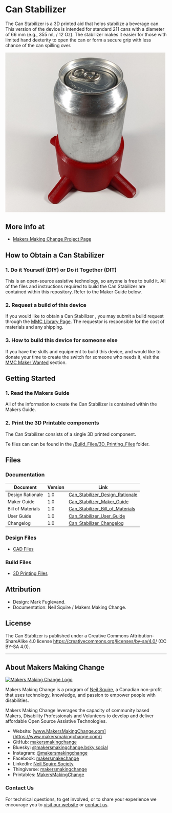# Can Stabilizer
The Can Stabilizer is a 3D printed aid that helps stabilize a beverage can. This version of the device is intended for standard 211 cans with a diameter of 66 mm (e.g., 355 mL / 12 Oz). The stabilizer makes it easier for those with limited hand dexterity to open the can or form a secure grip with less chance of the can spilling over.

<img src="Photos/Can-Stabilizer.jpg" width="500" alt="Picture of a beverage can being stabilized and held within a Can Stabilizer made of red 3D printed filament. ">

## More info at
- [Makers Making Change Project Page](https://makersmakingchange.com/project/can-stabilizer/ )


## How to Obtain a Can Stabilizer
### 1. Do it Yourself (DIY) or Do it Together (DIT)

This is an open-source assistive technology, so anyone is free to build it. All of the files and instructions required to build the Can Stabilizer are contained within this repository. Refer to the Maker Guide below.

### 2. Request a build of this device

If you would like to obtain a Can Stabilizer , you may submit a build request through the [MMC Library Page](https://makersmakingchange.com/project/can-stabilizer/). The requestor is responsible for the cost of materials and any shipping.

### 3. How to build this device for someone else

If you have the skills and equipment to build this device, and would like to donate your time to create the switch for someone who needs it, visit the [MMC Maker Wanted](https://makersmakingchange.com/maker-wanted/) section.


## Getting Started

### 1. Read the Makers Guide

All of the information to create the Can Stabilizer is contained within the Makers Guide.

### 2. Print the 3D Printable components

The Can Stabilizer consists of a single 3D printed component.

Te files can can be found in the [/Build_Files/3D_Printing_Files](/Build_Files/3D_Printing/) folder.


## Files
### Documentation
| Document             | Version | Link |
|----------------------|---------|------|
| Design Rationale     | 1.0     | [Can_Stabilizer_Design_Rationale](/Documentation/Can_Stabilizer_Design_Rationale_v1.0.pdf)     |
| Maker Guide      | 1.0     | [Can_Stabilizer_Maker_Guide](/Documentation/Can_Stabilizer_Maker_Guide_v1.0.pdf)     |
| Bill of Materials    | 1.0     | [Can_Stabilizer_Bill_of_Materials](/Documentation/Can_Stabilizer_BOM_v1.0.xlsx)     |
| User Guide           | 1.0     | [Can_Stabilizer_User_Guide](/Documentation/Can_Stabilizer_User_Guide_v1.0.pdf)    |
| Changelog            | 1.0     | [Can_Stabilizer_Changelog](/Documentation/Can_Stabilizer_Changelog_v1.0.pdf)     |

### Design Files
 - [CAD Files](/Design_Files)

### Build Files
 - [3D Printing Files](/Build_Files/3D_Printing)

## Attribution
 - Design: Mark Fuglevand.
 - Documentation: Neil Squire / Makers Making Change.


## License
The Can Stablizer is published under a Creative Commons Attribution-ShareAlike 4.0 license https://creativecommons.org/licenses/by-sa/4.0/ (CC BY-SA 4.0).


---
<!-- ABOUT MMC START -->
## About Makers Making Change
[<img src="https://raw.githubusercontent.com/makersmakingchange/makersmakingchange/main/img/mmc_logo.svg" width="500" alt="Makers Making Change Logo">](https://www.makersmakingchange.com/)

Makers Making Change is a program of [Neil Squire](https://www.neilsquire.ca/), a Canadian non-profit that uses technology, knowledge, and passion to empower people with disabilities.

Makers Making Change leverages the capacity of community based Makers, Disability Professionals and Volunteers to develop and deliver affordable Open Source Assistive Technologies.

 - Website: [www.MakersMakingChange.com](https://www.makersmakingchange.com/)
 - GitHub: [makersmakingchange](https://github.com/makersmakingchange)
 - Bluesky: [@makersmakingchange.bsky.social](https://bsky.app/profile/makersmakingchange.bsky.social)
 - Instagram: [@makersmakingchange](https://www.instagram.com/makersmakingchange)
 - Facebook: [makersmakechange](https://www.facebook.com/makersmakechange)
 - LinkedIn: [Neil Squire Society](https://www.linkedin.com/company/neil-squire-society/)
 - Thingiverse: [makersmakingchange](https://www.thingiverse.com/makersmakingchange/about)
 - Printables: [MakersMakingChange](https://www.printables.com/@MakersMakingChange)

### Contact Us
For technical questions, to get involved, or to share your experience we encourage you to [visit our website](https://www.makersmakingchange.com/) or [contact us](https://www.makersmakingchange.com/s/contact).
<!-- ABOUT MMC END -->

